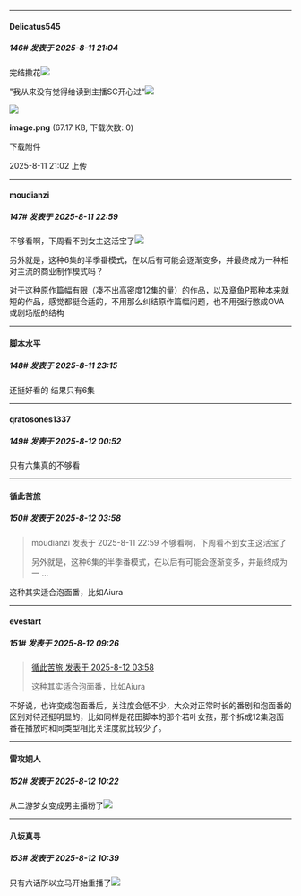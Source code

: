 ﻿
*****

####  Delicatus545  
##### 146#       发表于 2025-8-11 21:04

完结撒花<img src="https://static.stage1st.com/image/smiley/face2017/072.png" referrerpolicy="no-referrer">

"我从来没有觉得给读到主播SC开心过“<img src="https://static.stage1st.com/image/smiley/face2017/267.png" referrerpolicy="no-referrer">

<img src="https://img.stage1st.com/forum/202508/11/210221erizhdqdcq2hrz7h.png" referrerpolicy="no-referrer">

<strong>image.png</strong> (67.17 KB, 下载次数: 0)

下载附件

2025-8-11 21:02 上传


*****

####  moudianzi  
##### 147#       发表于 2025-8-11 22:59

不够看啊，下周看不到女主这活宝了<img src="https://static.stage1st.com/image/smiley/face2017/211.gif" referrerpolicy="no-referrer">

另外就是，这种6集的半季番模式，在以后有可能会逐渐变多，并最终成为一种相对主流的商业制作模式吗？

对于这种原作篇幅有限（凑不出高密度12集的量）的作品，以及章鱼P那种本来就短的作品，感觉都挺合适的，不用那么纠结原作篇幅问题，也不用强行憋成OVA或剧场版的结构


*****

####  脚本水平  
##### 148#       发表于 2025-8-11 23:15

还挺好看的 结果只有6集


*****

####  qratosones1337  
##### 149#       发表于 2025-8-12 00:52

只有六集真的不够看


*****

####  循此苦旅  
##### 150#       发表于 2025-8-12 03:58

<blockquote>moudianzi 发表于 2025-8-11 22:59
不够看啊，下周看不到女主这活宝了

另外就是，这种6集的半季番模式，在以后有可能会逐渐变多，并最终成为一 ...</blockquote>
这种其实适合泡面番，比如Aiura


*****

####  evestart  
##### 151#       发表于 2025-8-12 09:26

<blockquote><a href="httphttps://stage1st.com/2b/forum.php?mod=redirect&amp;goto=findpost&amp;pid=68251512&amp;ptid=2210445" target="_blank">循此苦旅 发表于 2025-8-12 03:58</a>

这种其实适合泡面番，比如Aiura</blockquote>
不好说，也许变成泡面番后，关注度会低不少，大众对正常时长的番剧和泡面番的区别对待还挺明显的，比如同样是花田脚本的那个若叶女孩，那个拆成12集泡面番在播放时和同类型相比关注度就比较少了。


*****

####  雷攻姛人  
##### 152#       发表于 2025-8-12 10:22

从二游梦女变成男主播粉了<img src="https://static.stage1st.com/image/smiley/face2017/067.png" referrerpolicy="no-referrer">


*****

####  八坂真寻  
##### 153#       发表于 2025-8-12 10:39

只有六话所以立马开始重播了<img src="https://static.stage1st.com/image/smiley/face2017/067.png" referrerpolicy="no-referrer">

